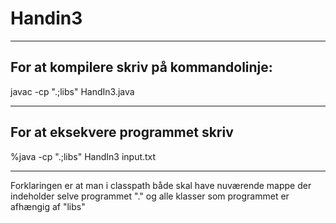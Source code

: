 # Handin3

---

## For at kompilere skriv på kommandolinje:

javac -cp ".;libs" HandIn3.java

---

## For at eksekvere programmet skriv

%java -cp ".;libs" HandIn3 input.txt

----

Forklaringen er at man i classpath både skal have nuværende mappe der indeholder selve programmet "." og alle klasser som programmet er afhængig af "libs"
